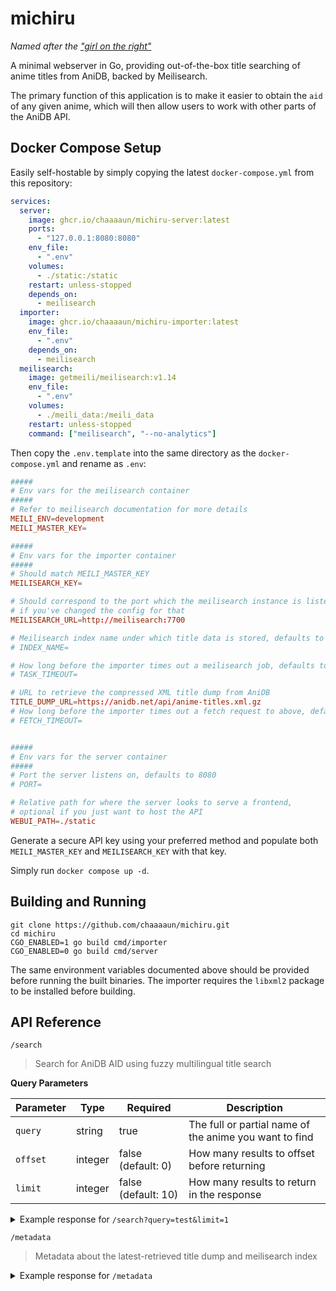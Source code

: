 # michiru
_Named after the ["girl on the right"](https://wiki.anidb.net/Who_is_that_girl)_

A minimal webserver in Go, providing out-of-the-box title searching of anime titles from AniDB, backed by Meilisearch.

The primary function of this application is to make it easier to obtain the `aid` of any given anime, which will then allow users to work with other parts of the AniDB API.

## Docker Compose Setup

Easily self-hostable by simply copying the latest `docker-compose.yml` from this repository:

```yaml
services:
  server:
    image: ghcr.io/chaaaaun/michiru-server:latest
    ports:
      - "127.0.0.1:8080:8080"
    env_file:
      - ".env"
    volumes:
      - ./static:/static
    restart: unless-stopped
    depends_on:
      - meilisearch
  importer:
    image: ghcr.io/chaaaaun/michiru-importer:latest
    env_file:
      - ".env"
    depends_on:
      - meilisearch
  meilisearch:
    image: getmeili/meilisearch:v1.14
    env_file:
      - ".env"
    volumes:
      - ./meili_data:/meili_data
    restart: unless-stopped
    command: ["meilisearch", "--no-analytics"]
```

Then copy the `.env.template` into the same directory as the `docker-compose.yml` and rename as `.env`:

```conf
#####
# Env vars for the meilisearch container
#####
# Refer to meilisearch documentation for more details
MEILI_ENV=development
MEILI_MASTER_KEY=

#####
# Env vars for the importer container
#####
# Should match MEILI_MASTER_KEY 
MEILISEARCH_KEY=

# Should correspond to the port which the meilisearch instance is listening on,
# if you've changed the config for that
MEILISEARCH_URL=http://meilisearch:7700

# Meilisearch index name under which title data is stored, defaults to "titles"
# INDEX_NAME=

# How long before the importer times out a meilisearch job, defaults to 0
# TASK_TIMEOUT=

# URL to retrieve the compressed XML title dump from AniDB
TITLE_DUMP_URL=https://anidb.net/api/anime-titles.xml.gz
# How long before the importer times out a fetch request to above, defaults to 30s
# FETCH_TIMEOUT=


#####
# Env vars for the server container
#####
# Port the server listens on, defaults to 8080
# PORT=

# Relative path for where the server looks to serve a frontend,
# optional if you just want to host the API
WEBUI_PATH=./static
```

Generate a secure API key using your preferred method and populate both `MEILI_MASTER_KEY` and `MEILISEARCH_KEY` with that key.

Simply run `docker compose up -d`.

## Building and Running

```shell
git clone https://github.com/chaaaaun/michiru.git
cd michiru
CGO_ENABLED=1 go build cmd/importer
CGO_ENABLED=0 go build cmd/server
```

The same environment variables documented above should be provided before running the built binaries.
The importer requires the `libxml2` package to be installed before building.

## API Reference

`/search`
> Search for AniDB AID using fuzzy multilingual title search
 
**Query Parameters**

| Parameter | Type    | Required            | Description                                            |
|-----------|---------|---------------------|--------------------------------------------------------|
| `query`   | string  | true                | The full or partial name of the anime you want to find |
| `offset`  | integer | false (default: 0)  | How many results to offset before returning            |
| `limit`   | integer | false (default: 10) | How many results to return in the response             |

<details>
<summary>Example response for <code>/search?query=test&limit=1</code></summary>

```json
{
    "payload": [
        {
            "aid": 357,
            "mainTitle": "Test Anime",
            "officialTitles": {
                "ja": [
                    "ンート"
                ]
            },
            "synonymousTitles": {
                "x-jat": [
                    "test`blubb"
                ]
            },
            "kanaTitles": {
                "ja": [
                    "test title k"
                ]
            },
            "cardTitles": {
                "ja": [
                    "test title c"
                ],
                "x-jat": [
                    "test title c TR"
                ]
            },
            "_formatted": {
                "aid": 357,
                "mainTitle": "<span>Test</span> Anime",
                "officialTitles": {
                    "ja": [
                        "ンート"
                    ]
                },
                "synonymousTitles": {
                    "x-jat": [
                        "<span>test</span>`blubb"
                    ]
                },
                "kanaTitles": {
                    "ja": [
                        "<span>test</span> title k"
                    ]
                },
                "cardTitles": {
                    "ja": [
                        "<span>test</span> title c"
                    ],
                    "x-jat": [
                        "<span>test</span> title c TR"
                    ]
                }
            },
            "_rankingScore": 0.6666666666666666
        }
    ],
    "paging": {
        "count": 19,
        "next": "/search?limit=1&offset=1&query=test"
    }
}
```

</details>

`/metadata`
> Metadata about the latest-retrieved title dump and meilisearch index

<details>
<summary>Example response for <code>/metadata</code></summary>

```json
{
    "id": "titles",
    "retrievedAt": "2025-07-27T02:00:02Z",
    "updatedAt": "2025-07-26T03:00:07Z",
    "dumpEntries": 16172,
    "dumpTitles": 95683
}
```

</details>
